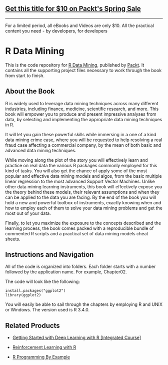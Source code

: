 ## [Get this title for $10 on Packt's Spring Sale](https://www.packt.com/B06189?utm_source=github&utm_medium=packt-github-repo&utm_campaign=spring_10_dollar_2022)
-----
For a limited period, all eBooks and Videos are only $10. All the practical content you need \- by developers, for developers

# R Data Mining
This is the code repository for [R Data Mining](https://www.packtpub.com/big-data-and-business-intelligence/r-data-mining?utm_source=github&utm_medium=repository&utm_campaign=9781787124462), published by [Packt](https://www.packtpub.com/?utm_source=github). It contains all the supporting project files necessary to work through the book from start to finish.
## About the Book
R is widely used to leverage data mining techniques across many different industries, including finance, medicine, scientific research, and more. This book will empower you to produce and present impressive analyses from data, by selecting and implementing the appropriate data mining techniques in R.

It will let you gain these powerful skills while immersing in a one of a kind data mining crime case, where you will be requested to help resolving a real fraud case affecting a commercial company, by the mean of both basic and advanced data mining techniques.

While moving along the plot of the story you will effectively learn and practice on real data the various R packages commonly employed for this kind of tasks. You will also get the chance of apply some of the most popular and effective data mining models and algos, from the basic multiple linear regression to the most advanced Support Vector Machines. Unlike other data mining learning instruments, this book will effectively expose you the theory behind these models, their relevant assumptions and when they can be applied to the data you are facing. By the end of the book you will hold a new and powerful toolbox of instruments, exactly knowing when and how to employ each of them to solve your data mining problems and get the most out of your data.

Finally, to let you maximize the exposure to the concepts described and the learning process, the book comes packed with a reproducible bundle of commented R scripts and a practical set of data mining models cheat sheets.

## Instructions and Navigation
All of the code is organized into folders. Each folder starts with a number followed by the application name. For example, Chapter02.



The code will look like the following:
```
install.packages("ggplot2")
library(ggplot2)
```

You will easily be able to sail through the chapters by employing R and UNIX or Windows.
The version used is R 3.4.0.

## Related Products
* [Getting Started with Deep Learning with R [Integrated Course]](https://www.packtpub.com/application-development/getting-started-deep-learning-r-integrated-course?utm_source=github&utm_medium=repository&utm_campaign=9781788399029)

* [Reinforcement Learning with R](https://www.packtpub.com/big-data-and-business-intelligence/reinforcement-learning-r?utm_source=github&utm_medium=repository&utm_campaign=9781788622943)

* [R Programming By Example](https://www.packtpub.com/application-development/r-programming-example?utm_source=github&utm_medium=repository&utm_campaign=9781788292542)
